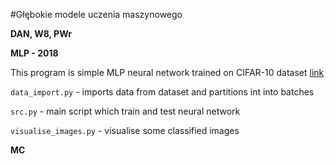 #Głębokie modele uczenia maszynowego

__DAN, W8, PWr__

__MLP - 2018__

This program is simple MLP neural network trained on CIFAR-10 dataset [link](https://www.cs.toronto.edu/~kriz/cifar.html)
 
 `data_import.py` - imports data from dataset and partitions int into batches 
 
 `src.py` - main script which train and test neural network
 
 `visualise_images.py` - visualise some classified images
 
 __MC__